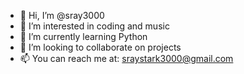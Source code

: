 - 👋 Hi, I’m @sray3000
- 👀 I’m interested in coding and music
- 🌱 I’m currently learning Python
- 💞️ I’m looking to collaborate on projects
- 📫 You can reach me at: sraystark3000@gmail.com

<!---
sray3000/sray3000 is a ✨ special ✨ repository because its `README.md` (this file) appears on your GitHub profile.
You can click the Preview link to take a look at your changes.
--->
